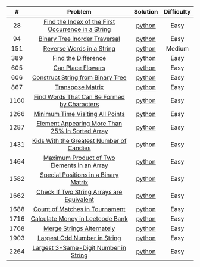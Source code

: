 |  #   |                                                                Problem                                                                 |                                                                        Solution                                                                        | Difficulty |
|:----:|:--------------------------------------------------------------------------------------------------------------------------------------:|:------------------------------------------------------------------------------------------------------------------------------------------------------:|:----------:|
|  28  | [Find the Index of the First Occurrence in a String](https://leetcode.com/problems/find-the-index-of-the-first-occurrence-in-a-string) | [python](https://github.com/Mu7annad0/leetcode/blob/b611f9fbbbd03c9d86cf2675c1eb76c3124b65bb/leetcode/0028.FindTheIndexOfTheFirstOccurrenceInAString)  |    Easy    |
|  94  |                      [Binary Tree Inorder Traversal](https://leetcode.com/problems/binary-tree-inorder-traversal)                      |         [python](https://github.com/Mu7annad0/leetcode/blob/9fce08914a5f3267bdfe02167a965c7504026580/leetcode/0094.BinaryTreeInorderTraversal)         |    Easy    |
| 151  |                          [Reverse Words in a String](https://leetcode.com/problems/reverse-words-in-a-string)                          |                [python](https://github.com/Mu7annad0/leetcode/blob/471db575e14cfc9ba359b52665ef5bcb187332c4/leetcode/0151.ReverseWords)                |   Medium   |
| 389  |                                [Find the Difference](https://leetcode.com/problems/find-the-difference)                                |             [python](https://github.com/Mu7annad0/leetcode/blob/aac1b06b0bdb2308eb6ec23516b60173c638b161/leetcode/0389.FindTheDifference)              |    Easy    |
| 605  |                                  [Can Place Flowers](https://leetcode.com/problems/can-place-flowers)                                  |              [python](https://github.com/Mu7annad0/leetcode/blob/471db575e14cfc9ba359b52665ef5bcb187332c4/leetcode/0605.CanPlaceFlowers)               |    Easy    |
| 606  |                  [Construct String from Binary Tree](https://leetcode.com/problems/construct-string-from-binary-tree)                  |       [python](https://github.com/Mu7annad0/leetcode/blob/d535f0a3a7a569b5bb944616acc773dd3e71fdb4/leetcode/0606.ConstructStringFromBinaryTree)        |    Easy    |
| 867  |                                   [Transpose Matrix](https://leetcode.com/problems/transpose-matrix)                                   |              [python](https://github.com/Mu7annad0/leetcode/blob/28c2722fb8202a78f3aeca7c936ec5b5f65fbecb/leetcode/0867.TransposeMatrix)               |    Easy    |
| 1160 |        [Find Words That Can Be Formed by Characters](https://leetcode.com/problems/find-words-that-can-be-formed-by-characters)        |    [python](https://github.com/Mu7annad0/leetcode/blob/1041df9cdfe6577ac5ddffc7d478ab16f44313ce/leetcode/1160.FindWordsThatCanBeFormedByCharacters)    |    Easy    |   
| 1266 |                   [Minimum Time Visiting All Points](https://leetcode.com/problems/minimum-time-visiting-all-points)                   |        [python](https://github.com/Mu7annad0/leetcode/blob/0448a287233fa39c24bf2fdab3e2e90dda6b346b/leetcode/1266.MinimumTimeVisitingAllPoints)        |    Easy    | 
| 1287 |    [Element Appearing More Than 25% In Sorted Array](https://leetcode.com/problems/element-appearing-more-than-25-in-sorted-array)     | [python](https://github.com/Mu7annad0/leetcode/blob/7fca49e0693222847c8e1db472329c08cee86c01/leetcode/1287.ElementAppearingMoreThan25%25InSortedArray) |    Easy    | 
| 1431 |           [Kids With the Greatest Number of Candies](https://leetcode.com/problems/kids-with-the-greatest-number-of-candies)           |     [python](https://github.com/Mu7annad0/leetcode/blob/9478c5bf08da85575d2e20098d10bc5c06641c92/leetcode/1431.KidsWithTheGreatestNumberOfCandies)     |    Easy    |
| 1464 |        [Maximum Product of Two Elements in an Array](https://leetcode.com/problems/maximum-product-of-two-elements-in-an-array)        |    [python](https://github.com/Mu7annad0/leetcode/blob/95c2835a6e09adb9f677f2438849e95fb3a6189a/leetcode/1464.MaximumProductOfTwoElementsInAnArray)    |    Easy    | 
| 1582 |               [Special Positions in a Binary Matrix](https://leetcode.com/problems/special-positions-in-a-binary-matrix)               |      [python](https://github.com/Mu7annad0/leetcode/blob/c8aba535b0249ba4f505738623992ff5aa0776a4/leetcode/1582.SpecialPositionsInABinaryMatrix)       |    Easy    |
| 1662 |          [Check If Two String Arrays are Equivalent](https://leetcode.com/problems/check-if-two-string-arrays-are-equivalent)          |    [python](https://github.com/Mu7annad0/leetcode/blob/19398f6f994bcfde588a93a0d7a61abaaddc9fe8/leetcode/1662.CheckIfTwoStringArraysAreEquivalent)     |    Easy    |
| 1688 |                     [Count of Matches in Tournament](https://leetcode.com/problems/count-of-matches-in-tournament)                     |         [python](https://github.com/Mu7annad0/leetcode/blob/33244a525b83fb4b191ed47552bfd957c527445b/leetcode/1688.CountOfMatchesInTournament)         |    Easy    |
| 1716 |                   [Calculate Money in Leetcode Bank](https://leetcode.com/problems/calculate-money-in-leetcode-bank)                   |        [python](https://github.com/Mu7annad0/leetcode/blob/64dc002ef3991b8a6b77b086d12c2da37379d9c2/leetcode/1716.CalculateMoneyInLeetcodeBank)        |    Easy    |
| 1768 |                          [Merge Strings Alternately](https://leetcode.com/problems/merge-strings-alternately)                          |          [python](https://github.com/Mu7annad0/leetcode/blob/9478c5bf08da85575d2e20098d10bc5c06641c92/leetcode/1768.MergeStringsAlternately)           |    Easy    |
| 1903 |                       [Largest Odd Number in String](https://leetcode.com/problems/largest-odd-number-in-string)                       |          [python](https://github.com/Mu7annad0/leetcode/blob/5edc6f1b5221fa8079c6b8bb8fbc926067c1d68a/leetcode/1903.LargestOddNumberInString)          |    Easy    |
| 2264 |              [Largest 3-Same-Digit Number in String](https://leetcode.com/problems/largest-3-same-digit-number-in-string)              |     [python](https://github.com/Mu7annad0/leetcode/blob/a1bffdfe105d7c868375684e1611b8898c8329d4/leetcode/2264.Largest3-Same-DigitNumberInString)      |    Easy    |